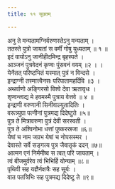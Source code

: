 ```yaml
---
title: ११ सूक्तम्

---
```

अनु ते मन्यतामग्निर्वरुणस्तेऽनु मन्यताम् ।  
ततस्ते पुत्रो जायतां स वर्मीं गोषु युध्यताम् ॥ १ ॥  
इदं वायोऽनु जानीहीदमिन्द्र बृहस्पते ।  
आञ्जनं पुत्रवेदनं कृण्वः पुंसवनं वयम् ॥२ । ।  
येनैतत् परिष्टभितं यस्मात् पुत्रं न विन्दसे ।  
इन्द्राग्नी तस्मात्त्वैनसः परिपातामहर्दिवि ॥३ ।  
अथर्वाणो अङ्गिरसो विश्वे देवा ऋतावृधः ।  
शृण्वन्त्वद्य मे हवमस्मै पुत्राय वेत्तवे ॥ ४ ॥  
इन्द्राणी वरुणानी सिनीवाल्युतादितिः ।  
वरूत्र्युग्रा पत्नीनां पुत्रमद्य दिदेष्टुते ॥५॥  
पुत्र ते मित्रावरुणा पुत्रं देवी सरस्वती ।  
पुत्र ते अश्विनोभा धत्तां पुष्करस्रजा ॥६॥  
येषां च नाम जग्रभ येषां च नोपसस्मर ।  
देवास्ते सर्वे सङ्गत्य पुत्र जैवातृकं ददन् ॥७॥  
आत्मन एनं निर्ममीष्व स त्वत् परि जायताम् ।  
त्वं बीजमुर्वरेव त्वं भिभिर्हि योन्याम् ॥८॥  
पृथिवी सह यज्ञैर्नक्षत्रैः सह सूर्यः ।  
वात पतत्रिभिः सह पुत्रमद्य दिदेष्टु ते ॥९॥  